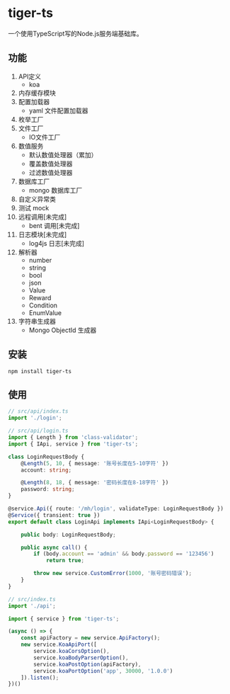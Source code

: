 # tiger-ts
一个使用TypeScript写的Node.js服务端基础库。

## 功能

1. API定义
    * koa
2. 内存缓存模块
3. 配置加载器
    * yaml 文件配置加载器
4. 枚举工厂
5. 文件工厂
    * IO文件工厂
6. 数值服务
    * 默认数值处理器（累加）
    * 覆盖数值处理器
    * 过滤数值处理器
7. 数据库工厂
    * mongo 数据库工厂
8. 自定义异常类
9. 测试 mock
10. 远程调用[未完成]
    * bent 调用[未完成]
11. 日志模块[未完成]
    * log4js 日志[未完成]
12. 解析器
    * number
    * string
    * bool
    * json
    * Value
    * Reward
    * Condition
    * EnumValue
13. 字符串生成器
    * Mongo ObjectId 生成器

## 安装

```
npm install tiger-ts
```

## 使用

```typescript
// src/api/index.ts
import './login';
```

```typescript
// src/api/login.ts
import { Length } from 'class-validator';
import { IApi, service } from 'tiger-ts';

class LoginRequestBody {
    @Length(5, 10, { message: '账号长度在5-10字符' })
    account: string;

    @Length(8, 18, { message: '密码长度在8-18字符' })
    password: string;
}

@service.Api({ route: '/mh/login', validateType: LoginRequestBody })
@Service({ transient: true })
export default class LoginApi implements IApi<LoginRequestBody> {

    public body: LoginRequestBody;

    public async call() {
        if (body.account == 'admin' && body.password == '123456')
            return true;

        throw new service.CustomError(1000, '账号密码错误');
    }
}
```

```typescript
// src/index.ts
import './api';

import { service } from 'tiger-ts';

(async () => {
    const apiFactory = new service.ApiFactory();
    new service.KoaApiPort([
        service.koaCorsOption(),
        service.koaBodyParserOption(),
        service.koaPostOption(apiFactory),
        service.koaPortOption('app', 30000, '1.0.0')
    ]).listen();
})()
```
